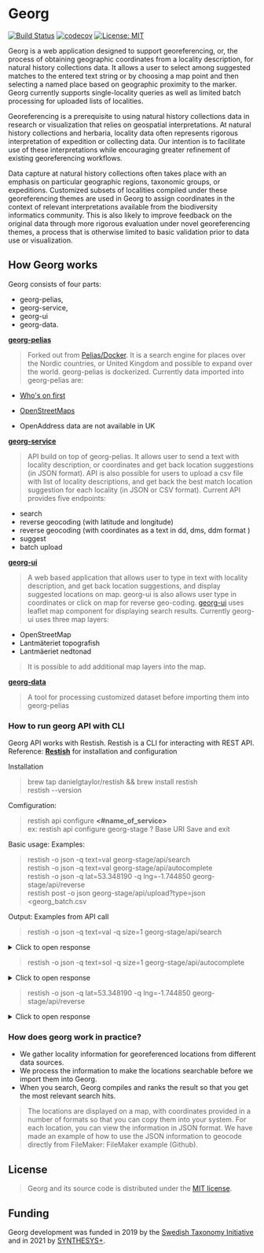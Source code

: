 # Georg

[![Build Status](https://travis-ci.com/Naturhistoriska/Georg.svg?branch=master)](https://travis-ci.com/Naturhistoriska/Georg)
[![codecov](https://codecov.io/gh/Naturhistoriska/Georg/branch/master/graph/badge.svg)](https://codecov.io/gh/Naturhistoriska/Georg)
[![License: MIT](https://img.shields.io/badge/License-MIT-yellow.svg)](https://opensource.org/licenses/MIT)

Georg is a web application designed to support georeferencing, or, the process of obtaining geographic coordinates from a locality description, for natural history collections data. It allows a user to select among suggested matches to the entered text string or by choosing a map point and then selecting a named place based on geographic proximity to the marker. Georg currently supports single-locality queries as well as limited batch processing for uploaded lists of localities.

Georeferencing is a prerequisite to using natural history collections data in research or visualization that relies on geospatial interpretations. At natural history collections and herbaria, locality data often represents rigorous interpretation  of expedition or collecting data. Our intention is to facilitate use of these interpretations while encouraging greater refinement of existing georeferencing workflows.

Data capture at natural history collections often takes place with an emphasis on particular geographic regions, taxonomic groups, or expeditions. Customized subsets of localities compiled under these georeferencing themes are used in Georg to assign coordinates in the context of relevant interpretations available from the biodiversity informatics community. This is also likely to improve feedback on the original data through more rigorous evaluation under novel georeferencing themes, a process that is otherwise limited to basic validation prior to data use or visualization.

## How Georg works

Georg consists of four parts:

* georg-pelias,
* georg-service,
* georg-ui
* georg-data.

**[georg-pelias](https://github.com/Naturhistoriska/georg-pelias.git)**

> Forked out from [Pelias/Docker](https://github.com/pelias/docker.git). It is a search engine for places over the Nordic countries, or United Kingdom and possible to expand over the world. georg-pelias is dockerized. Currently data imported into georg-pelias are:

* [Who's on first](https://whosonfirst.org/)
* [OpenStreetMaps](https://www.openstreetmap.org/#map=4/62.99/17.64)

* OpenAddress data are not available in UK

**[georg-service](https://github.com/Naturhistoriska/Georg/tree/ida/uk-development/georg-backend)**

> API build on top of georg-pelias. It allows user to send a text with locality description, or coordinates and get back location suggestions (in JSON format). API is also possible for users to upload a csv file with list of locality descriptions, and get back the best match location suggestion for each locality (in JSON or CSV format).
> Current API provides five endpoints:

* search
* reverse geocoding (with latitude and longitude)
* reverse geocoding (with coordinates as a text in dd, dms, ddm format )
* suggest
* batch upload

**[georg-ui](https://github.com/Naturhistoriska/Georg/tree/ida/uk-development/georg-ui)**

> A web based application that allows user to type in text with locality description, and get back location suggestions, and display suggested locations on map. georg-ui is also allows user type in coordinates or click on map for reverse geo-coding. [georg-ui](https://github.com/Naturhistoriska/Georg/tree/ida/uk-development/georg-ui) uses leaflet map component for displaying search results. Currently georg-ui uses three map layers:

* OpenStreetMap
* Lantmäteriet topografish
* Lantmäeriet nedtonad
> It is possible to add additional map layers into the map.

**[georg-data](https://github.com/Naturhistoriska/georg-data)**

> A tool for processing customized dataset before importing them into georg-pelias

### How to run georg API with CLI
Georg API works with Restish. Restish is a CLI for interacting with REST API.
Reference: **[Restish](https://rest.sh/#/guide?id=guide)** for installation and configuration

Installation
> brew tap danielgtaylor/restish && brew install restish<br />
restish --version

Comfiguration:
>restish api configure **<#name_of_service>** <br />
ex: restish api configure georg-stage
? Base URI **<type in url>**
Save and exit

Basic usage:
Examples:
> restish -o json -q text=val georg-stage/api/search <br />
restish -o json -q text=val georg-stage/api/autocomplete  <br />
restish -o json -q lat=53.348190 -q lng=-1.744850 georg-stage/api/reverse <br />
restish post -o json georg-stage/api/upload?type=json <georg_batch.csv <br />

Output:
Examples from API call

> restish -o json -q text=val -q size=1 georg-stage/api/search

<details>
  <summary>Click to open response</summary>

```
{
  "body": {
    "bbox": [
      -2.693038,
      53.72626,
      -2.693038,
      53.72626
    ],
    "features": [
      {
        "geometry": {
          "coordinates": [
            -2.693038,
            53.72626
          ],
          "type": "Point"
        },
        "properties": {
          "accuracy": "point",
          "addendum": {
            "osm": {
              "phone": "+44 1772 313001",
              "website": "https://www.vjhughesoptometrist.co.uk/",
              "wheelchair": "limited"
            }
          },
          "confidence": 1,
          "coordinates": {
            "dd": [
              "53.726260",
              "-2.693038"
            ],
            "ddm": [
              "53°43.576' N",
              "2°41.582' W"
            ],
            "dms": [
              "53°43'34.5\" N",
              "2°41'34.9\" W"
            ],
            "rt90": [
              "6115236",
              "285694"
            ],
            "sweref99": [
              "6099636",
              "-661542"
            ]
          },
          "country": "United Kingdom",
          "country_a": "GBR",
          "country_gid": "whosonfirst:country:85633159",
          "county": "Lancashire",
          "county_a": "LAN",
          "county_gid": "whosonfirst:county:1360698817",
          "gid": "openstreetmap:venue:node/6207526900",
          "housenumber": "15",
          "id": "node/6207526900",
          "label": "Val Hughes, Farington, England, United Kingdom",
          "layer": "venue",
          "localadmin": "Farington",
          "localadmin_gid": "whosonfirst:localadmin:404434425",
          "locality": "Farington",
          "locality_gid": "whosonfirst:locality:1360755763",
          "macroregion": "England",
          "macroregion_gid": "whosonfirst:macroregion:404227469",
          "match_type": "exact",
          "name": "Val Hughes",
          "postalcode": "PR5 5RU",
          "region": "Lancashire",
          "region_gid": "whosonfirst:region:1360698567",
          "source": "openstreetmap",
          "source_id": "node/6207526900",
          "street": "Hope Terrace"
        },
        "type": "Feature"
      }
    ],
    "geocoding": {
      "attribution": "http://api:4000/attribution",
      "engine": {
        "author": "Mapzen",
        "name": "Pelias",
        "version": "1.0"
      },
      "query": {
        "lang": {
          "defaulted": true,
          "iso6391": "en",
          "iso6393": "eng",
          "name": "English",
          "via": "default"
        },
        "layers": [
          "venue",
          "street",
          "country",
          "macroregion",
          "region",
          "county",
          "localadmin",
          "locality",
          "borough",
          "neighbourhood",
          "continent",
          "empire",
          "dependency",
          "macrocounty",
          "macrohood",
          "microhood",
          "disputed",
          "postalcode",
          "ocean",
          "marinearea"
        ],
        "parsed_text": {
          "subject": "val*"
        },
        "parser": "pelias",
        "private": false,
        "querySize": 20,
        "size": 1,
        "text": "val*"
      },
      "timestamp": 1622532827308,
      "version": "0.2",
      "warnings": [
        "performance optimization: excluding 'address' layer"
      ]
    },
    "type": "FeatureCollection"
  },
  "headers": {
    "Access-Control-Allow-Origin": "*",
    "Content-Length": "1970",
    "Content-Type": "application/json",
    "Date": "Tue, 01 Jun 2021 07:33:47 GMT",
    "Server": "nginx/1.13.10",
    "Strict-Transport-Security": "max-age=31536000"
  },
  "links": {},
  "proto": "HTTP/2.0",
  "status": 200
}
```
</details>


> restish -o json -q text=sol -q size=1 georg-stage/api/autocomplete

<details>
  <summary>Click to open response</summary>

```
{
  "body": {
    "bbox": [
      -1.86920046973,
      52.3547232052,
      -1.71586682844,
      52.4582724906
    ],
    "features": [
      {
        "bbox": [
          -1.86920046973,
          52.3547232052,
          -1.71586682844,
          52.4582724906
        ],
        "geometry": {
          "coordinates": [
            -1.78094,
            52.41426
          ],
          "type": "Point"
        },
        "properties": {
          "accuracy": "centroid",
          "coordinates": {
            "dd": [
              "52.414260",
              "-1.780940"
            ],
            "ddm": [
              "52°24.856' N",
              "1°46.856' W"
            ],
            "dms": [
              "52°24'51.3\" N",
              "1°46'51.4\" W"
            ],
            "rt90": [
              "5955744",
              "308456"
            ],
            "sweref99": [
              "5940726",
              "-636973"
            ]
          },
          "country": "United Kingdom",
          "country_a": "GBR",
          "country_gid": "whosonfirst:country:85633159",
          "county": "Solihull",
          "county_gid": "whosonfirst:county:1360699057",
          "gid": "whosonfirst:locality:1125891303",
          "id": "1125891303",
          "label": "Solihull, England, United Kingdom",
          "layer": "locality",
          "locality": "Solihull",
          "locality_gid": "whosonfirst:locality:1125891303",
          "macroregion": "England",
          "macroregion_gid": "whosonfirst:macroregion:404227469",
          "name": "Solihull",
          "region": "West Midlands",
          "region_gid": "whosonfirst:region:1360698605",
          "source": "whosonfirst",
          "source_id": "1125891303"
        },
        "type": "Feature"
      }
    ],
    "geocoding": {
      "attribution": "http://api:4000/attribution",
      "engine": {
        "author": "Mapzen",
        "name": "Pelias",
        "version": "1.0"
      },
      "query": {
        "lang": {
          "defaulted": true,
          "iso6391": "en",
          "iso6393": "eng",
          "name": "English",
          "via": "default"
        },
        "layers": [
          "venue",
          "street",
          "country",
          "macroregion",
          "region",
          "county",
          "localadmin",
          "locality",
          "borough",
          "neighbourhood",
          "continent",
          "empire",
          "dependency",
          "macrocounty",
          "macrohood",
          "microhood",
          "disputed",
          "postalcode",
          "ocean",
          "marinearea"
        ],
        "parsed_text": {
          "locality": "sol",
          "subject": "sol"
        },
        "parser": "pelias",
        "private": false,
        "querySize": 20,
        "size": 1,
        "text": "sol"
      },
      "timestamp": 1622535355748,
      "version": "0.2",
      "warnings": [
        "performance optimization: excluding 'address' layer"
      ]
    },
    "type": "FeatureCollection"
  },
  "headers": {
    "Access-Control-Allow-Origin": "*",
    "Content-Length": "1729",
    "Content-Type": "application/json",
    "Date": "Tue, 01 Jun 2021 08:15:55 GMT",
    "Server": "nginx/1.13.10",
    "Strict-Transport-Security": "max-age=31536000"
  },
  "links": {},
  "proto": "HTTP/2.0",
  "status": 200
}
```
</details>


> restish -o json -q lat=53.348190 -q lng=-1.744850 georg-stage/api/reverse

<details>
  <summary>Click to open response</summary>

```
{
  "body": {
    "bbox": [
      -1.744889,
      53.3479508,
      -1.743283,
      53.3485705
    ],
    "features": [
      {
        "geometry": {
          "coordinates": [
            -1.744889,
            53.348225
          ],
          "type": "Point"
        },
        "properties": {
          "accuracy": "point",
          "confidence": 0.9,
          "country": "United Kingdom",
          "country_a": "GBR",
          "country_gid": "whosonfirst:country:85633159",
          "county": "Derbyshire",
          "county_a": "DBY",
          "county_gid": "whosonfirst:county:1360698765",
          "distance": 0.005,
          "gid": "openstreetmap:venue:node/7435727942",
          "id": "node/7435727942",
          "label": "Hope (Post Office), Hope, England, United Kingdom",
          "layer": "venue",
          "localadmin": "Hope",
          "localadmin_gid": "whosonfirst:localadmin:404433149",
          "locality": "Hope",
          "locality_gid": "whosonfirst:locality:1126059691",
          "macroregion": "England",
          "macroregion_gid": "whosonfirst:macroregion:404227469",
          "name": "Hope (Post Office)",
          "region": "Derbyshire",
          "region_gid": "whosonfirst:region:1360698539",
          "source": "openstreetmap",
          "source_id": "node/7435727942"
        },
        "type": "Feature"
      },
      {
        "bbox": [
          -1.7441802,
          53.3484531,
          -1.7439756,
          53.3485705
        ],
        "geometry": {
          "coordinates": [
            -1.744108,
            53.348498
          ],
          "type": "Point"
        },
        "properties": {
          "accuracy": "point",
          "confidence": 0.8,
          "country": "United Kingdom",
          "country_a": "GBR",
          "country_gid": "whosonfirst:country:85633159",
          "county": "Derbyshire",
          "county_a": "DBY",
          "county_gid": "whosonfirst:county:1360698765",
          "distance": 0.06,
          "gid": "openstreetmap:venue:way/240179635",
          "id": "way/240179635",
          "label": "Hope Garage, Hope, England, United Kingdom",
          "layer": "venue",
          "localadmin": "Hope",
          "localadmin_gid": "whosonfirst:localadmin:404433149",
          "locality": "Hope",
          "locality_gid": "whosonfirst:locality:1126059691",
          "macroregion": "England",
          "macroregion_gid": "whosonfirst:macroregion:404227469",
          "name": "Hope Garage",
          "region": "Derbyshire",
          "region_gid": "whosonfirst:region:1360698539",
          "source": "openstreetmap",
          "source_id": "way/240179635"
        },
        "type": "Feature"
      },
      {
        "geometry": {
          "coordinates": [
            -1.74392,
            53.348392
          ],
          "type": "Point"
        },
        "properties": {
          "accuracy": "point",
          "confidence": 0.8,
          "country": "United Kingdom",
          "country_a": "GBR",
          "country_gid": "whosonfirst:country:85633159",
          "county": "Derbyshire",
          "county_a": "DBY",
          "county_gid": "whosonfirst:county:1360698765",
          "distance": 0.066,
          "gid": "openstreetmap:venue:node/2479364025",
          "housenumber": "18",
          "id": "node/2479364025",
          "label": "Grasshopper Cafe, Hope, England, United Kingdom",
          "layer": "venue",
          "localadmin": "Hope",
          "localadmin_gid": "whosonfirst:localadmin:404433149",
          "locality": "Hope",
          "locality_gid": "whosonfirst:locality:1126059691",
          "macroregion": "England",
          "macroregion_gid": "whosonfirst:macroregion:404227469",
          "name": "Grasshopper Cafe",
          "postalcode": "S33 6RD",
          "region": "Derbyshire",
          "region_gid": "whosonfirst:region:1360698539",
          "source": "openstreetmap",
          "source_id": "node/2479364025",
          "street": "Castleton Road"
        },
        "type": "Feature"
      },
      {
        "geometry": {
          "coordinates": [
            -1.74392,
            53.348392
          ],
          "type": "Point"
        },
        "properties": {
          "accuracy": "point",
          "confidence": 0.8,
          "country": "United Kingdom",
          "country_a": "GBR",
          "country_gid": "whosonfirst:country:85633159",
          "county": "Derbyshire",
          "county_a": "DBY",
          "county_gid": "whosonfirst:county:1360698765",
          "distance": 0.066,
          "gid": "openstreetmap:address:node/2479364025",
          "housenumber": "18",
          "id": "node/2479364025",
          "label": "18 Castleton Road, Hope, England, United Kingdom",
          "layer": "address",
          "localadmin": "Hope",
          "localadmin_gid": "whosonfirst:localadmin:404433149",
          "locality": "Hope",
          "locality_gid": "whosonfirst:locality:1126059691",
          "macroregion": "England",
          "macroregion_gid": "whosonfirst:macroregion:404227469",
          "name": "18 Castleton Road",
          "postalcode": "S33 6RD",
          "region": "Derbyshire",
          "region_gid": "whosonfirst:region:1360698539",
          "source": "openstreetmap",
          "source_id": "node/2479364025",
          "street": "Castleton Road"
        },
        "type": "Feature"
      },
      {
        "bbox": [
          -1.7437942,
          53.3479508,
          -1.743319,
          53.3482248
        ],
        "geometry": {
          "coordinates": [
            -1.743569,
            53.348114
          ],
          "type": "Point"
        },
        "properties": {
          "accuracy": "point",
          "confidence": 0.8,
          "country": "United Kingdom",
          "country_a": "GBR",
          "country_gid": "whosonfirst:country:85633159",
          "county": "Derbyshire",
          "county_a": "DBY",
          "county_gid": "whosonfirst:county:1360698765",
          "distance": 0.086,
          "gid": "openstreetmap:venue:way/338790459",
          "id": "way/338790459",
          "label": "Woodroffe Arms, Hope, England, United Kingdom",
          "layer": "venue",
          "localadmin": "Hope",
          "localadmin_gid": "whosonfirst:localadmin:404433149",
          "locality": "Hope",
          "locality_gid": "whosonfirst:locality:1126059691",
          "macroregion": "England",
          "macroregion_gid": "whosonfirst:macroregion:404227469",
          "name": "Woodroffe Arms",
          "region": "Derbyshire",
          "region_gid": "whosonfirst:region:1360698539",
          "source": "openstreetmap",
          "source_id": "way/338790459"
        },
        "type": "Feature"
      },
      {
        "geometry": {
          "coordinates": [
            -1.74341,
            53.348425
          ],
          "type": "Point"
        },
        "properties": {
          "accuracy": "point",
          "confidence": 0.8,
          "country": "United Kingdom",
          "country_a": "GBR",
          "country_gid": "whosonfirst:country:85633159",
          "county": "Derbyshire",
          "county_a": "DBY",
          "county_gid": "whosonfirst:county:1360698765",
          "distance": 0.099,
          "gid": "openstreetmap:venue:node/1842957872",
          "housenumber": "10",
          "id": "node/1842957872",
          "label": "Curry Cabbin, Hope, England, United Kingdom",
          "layer": "venue",
          "localadmin": "Hope",
          "localadmin_gid": "whosonfirst:localadmin:404433149",
          "locality": "Hope",
          "locality_gid": "whosonfirst:locality:1126059691",
          "macroregion": "England",
          "macroregion_gid": "whosonfirst:macroregion:404227469",
          "name": "Curry Cabbin",
          "postalcode": "S33 6RD",
          "region": "Derbyshire",
          "region_gid": "whosonfirst:region:1360698539",
          "source": "openstreetmap",
          "source_id": "node/1842957872",
          "street": "Castleton Road"
        },
        "type": "Feature"
      },
      {
        "geometry": {
          "coordinates": [
            -1.74341,
            53.348425
          ],
          "type": "Point"
        },
        "properties": {
          "accuracy": "point",
          "confidence": 0.8,
          "country": "United Kingdom",
          "country_a": "GBR",
          "country_gid": "whosonfirst:country:85633159",
          "county": "Derbyshire",
          "county_a": "DBY",
          "county_gid": "whosonfirst:county:1360698765",
          "distance": 0.099,
          "gid": "openstreetmap:address:node/1842957872",
          "housenumber": "10",
          "id": "node/1842957872",
          "label": "10 Castleton Road, Hope, England, United Kingdom",
          "layer": "address",
          "localadmin": "Hope",
          "localadmin_gid": "whosonfirst:localadmin:404433149",
          "locality": "Hope",
          "locality_gid": "whosonfirst:locality:1126059691",
          "macroregion": "England",
          "macroregion_gid": "whosonfirst:macroregion:404227469",
          "name": "10 Castleton Road",
          "postalcode": "S33 6RD",
          "region": "Derbyshire",
          "region_gid": "whosonfirst:region:1360698539",
          "source": "openstreetmap",
          "source_id": "node/1842957872",
          "street": "Castleton Road"
        },
        "type": "Feature"
      },
      {
        "geometry": {
          "coordinates": [
            -1.743361,
            53.348454
          ],
          "type": "Point"
        },
        "properties": {
          "accuracy": "point",
          "confidence": 0.7,
          "country": "United Kingdom",
          "country_a": "GBR",
          "country_gid": "whosonfirst:country:85633159",
          "county": "Derbyshire",
          "county_a": "DBY",
          "county_gid": "whosonfirst:county:1360698765",
          "distance": 0.103,
          "gid": "openstreetmap:address:node/4818108387",
          "housenumber": "8",
          "id": "node/4818108387",
          "label": "8 Castleton Road, Hope, England, United Kingdom",
          "layer": "address",
          "localadmin": "Hope",
          "localadmin_gid": "whosonfirst:localadmin:404433149",
          "locality": "Hope",
          "locality_gid": "whosonfirst:locality:1126059691",
          "macroregion": "England",
          "macroregion_gid": "whosonfirst:macroregion:404227469",
          "name": "8 Castleton Road",
          "postalcode": "S33 6RD",
          "region": "Derbyshire",
          "region_gid": "whosonfirst:region:1360698539",
          "source": "openstreetmap",
          "source_id": "node/4818108387",
          "street": "Castleton Road"
        },
        "type": "Feature"
      },
      {
        "geometry": {
          "coordinates": [
            -1.743361,
            53.348454
          ],
          "type": "Point"
        },
        "properties": {
          "accuracy": "point",
          "confidence": 0.7,
          "country": "United Kingdom",
          "country_a": "GBR",
          "country_gid": "whosonfirst:country:85633159",
          "county": "Derbyshire",
          "county_a": "DBY",
          "county_gid": "whosonfirst:county:1360698765",
          "distance": 0.103,
          "gid": "openstreetmap:venue:node/4818108387",
          "housenumber": "8",
          "id": "node/4818108387",
          "label": "The Valley Rambler, Hope, England, United Kingdom",
          "layer": "venue",
          "localadmin": "Hope",
          "localadmin_gid": "whosonfirst:localadmin:404433149",
          "locality": "Hope",
          "locality_gid": "whosonfirst:locality:1126059691",
          "macroregion": "England",
          "macroregion_gid": "whosonfirst:macroregion:404227469",
          "name": "The Valley Rambler",
          "postalcode": "S33 6RD",
          "region": "Derbyshire",
          "region_gid": "whosonfirst:region:1360698539",
          "source": "openstreetmap",
          "source_id": "node/4818108387",
          "street": "Castleton Road"
        },
        "type": "Feature"
      },
      {
        "geometry": {
          "coordinates": [
            -1.743283,
            53.348341
          ],
          "type": "Point"
        },
        "properties": {
          "accuracy": "point",
          "confidence": 0.7,
          "country": "United Kingdom",
          "country_a": "GBR",
          "country_gid": "whosonfirst:country:85633159",
          "county": "Derbyshire",
          "county_a": "DBY",
          "county_gid": "whosonfirst:county:1360698765",
          "distance": 0.105,
          "gid": "openstreetmap:venue:node/913350003",
          "id": "node/913350003",
          "label": "18 Bikes Ltd, Hope, England, United Kingdom",
          "layer": "venue",
          "localadmin": "Hope",
          "localadmin_gid": "whosonfirst:localadmin:404433149",
          "locality": "Hope",
          "locality_gid": "whosonfirst:locality:1126059691",
          "macroregion": "England",
          "macroregion_gid": "whosonfirst:macroregion:404227469",
          "name": "18 Bikes Ltd",
          "region": "Derbyshire",
          "region_gid": "whosonfirst:region:1360698539",
          "source": "openstreetmap",
          "source_id": "node/913350003"
        },
        "type": "Feature"
      },
      {
        "geometry": {
          "coordinates": [
            -1.74485,
            53.34819
          ],
          "type": "Point"
        },
        "properties": {
          "coordinates": {
            "dd": [
              "53.348190",
              "-1.744850"
            ],
            "ddm": [
              "53°20.891' N",
              "1°44.691' W"
            ],
            "dms": [
              "53°20'53.5\" N",
              "1°44'41.5\" W"
            ],
            "rt90": [
              "6057628",
              "336729"
            ],
            "sweref99": [
              "6042736",
              "-609934"
            ]
          },
          "country": "United Kingdom",
          "county": "Derbyshire",
          "gid": "newMarker",
          "id": "newMarker",
          "name": "Din plats",
          "region": "Derbyshire"
        },
        "type": "Feature"
      }
    ],
    "geocoding": {
      "attribution": "http://api:4000/attribution",
      "engine": {
        "author": "Mapzen",
        "name": "Pelias",
        "version": "1.0"
      },
      "query": {
        "boundary.circle.lat": 53.34819,
        "boundary.circle.lon": -1.74485,
        "lang": {
          "defaulted": true,
          "iso6391": "en",
          "iso6393": "eng",
          "name": "English",
          "via": "default"
        },
        "point.lat": 53.34819,
        "point.lon": -1.74485,
        "private": false,
        "querySize": 20,
        "size": 10
      },
      "timestamp": 1622535510042,
      "version": "0.2"
    },
    "type": "FeatureCollection"
  },
  "headers": {
    "Access-Control-Allow-Origin": "*",
    "Content-Length": "9704",
    "Content-Type": "application/json",
    "Date": "Tue, 01 Jun 2021 08:18:30 GMT",
    "Server": "nginx/1.13.10",
    "Strict-Transport-Security": "max-age=31536000"
  },
  "links": {},
  "proto": "HTTP/2.0",
  "status": 200
}
```
</details>



### How does georg work in practice?

* We gather locality information for georeferenced locations from different data sources.
* We process the information to make the locations searchable before we import them into Georg.
* When you search, Georg compiles and ranks the result so that you get the most relevant search hits.

> The locations are displayed on a map, with coordinates provided in a number of formats so that you can copy them into your system.
> For each location, you can view the information in JSON format. We have made an example of how to use the JSON information to geocode directly from FileMaker: FileMaker example (Github).

## License

> Georg and its source code is distributed under the [MIT license](https://choosealicense.com/licenses/mit/).

## Funding
Georg development was funded in 2019 by the [Swedish Taxonomy Initiative](https://www.artdatabanken.se/en/verksamhet/svenska-artprojektet/) and in 2021 by [SYNTHESYS+](https://www.synthesys.info).
